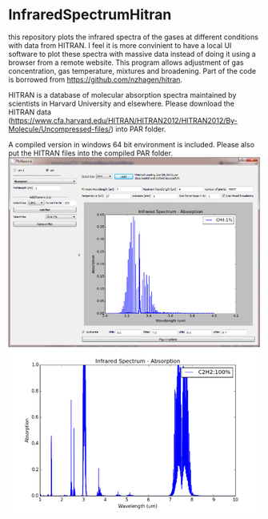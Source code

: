 # InfraredSpectrumHitran
this repository plots the infrared spectra of the gases at different conditions with data from HITRAN.
I feel it is more convinient to have a local UI software to plot these spectra with massive data instead of doing it using a browser from a remote website. This program allows adjustment of gas concentration, gas temperature, mixtures and broadening. 
Part of the code is borrowed from https://github.com/nzhagen/hitran. 

HITRAN is a database of molecular absorption spectra maintained by scientists in Harvard University and elsewhere. 
Please download the HITRAN data (https://www.cfa.harvard.edu/HITRAN/HITRAN2012/HITRAN2012/By-Molecule/Uncompressed-files/) into PAR folder.

A compiled version in windows 64 bit environment is included. Please also put the HITRAN files into the compiled PAR folder.
![alt tag](https://github.com/tonyhong272/InfraredSpectrumHitran/blob/master/save/ScreenShot.png)
![alt tag](https://github.com/tonyhong272/InfraredSpectrumHitran/blob/master/save/image.png)
